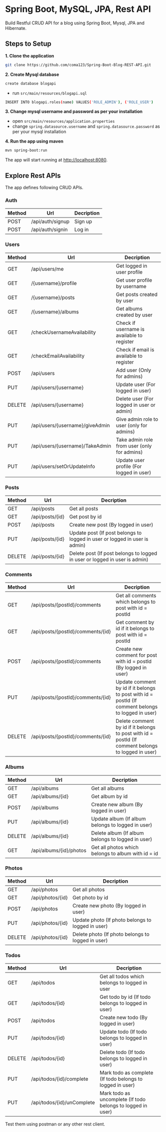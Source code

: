 # Spring Boot, MySQL, JPA, Rest API

Build Restful CRUD API for a blog using Spring Boot, Mysql, JPA and Hibernate.

## Steps to Setup

**1. Clone the application**

```bash
git clone https://github.com/coma123/Spring-Boot-Blog-REST-API.git
```

**2. Create Mysql database**
```bash
create database blogapi
```
+ run `src/main/resources/blogapi.sql`

```bash
INSERT INTO blogapi.roles(name) VALUES('ROLE_ADMIN'), ('ROLE_USER')
```

**3. Change mysql username and password as per your installation**

+ open `src/main/resources/application.properties`
+ change `spring.datasource.username` and `spring.datasource.password` as per your mysql installation

**4. Run the app using maven**

```bash
mvn spring-boot:run
```
The app will start running at <http://localhost:8080>.

## Explore Rest APIs

The app defines following CRUD APIs.

### Auth

| Method | Url | Decription |
| ------ | --- | ---------- |
| POST   | /api/auth/signup | Sign up |
| POST   | /api/auth/signin | Log in |

### Users

| Method | Url | Decription |
| ------ | --- | ---------- |
| GET    | /api/users/me | Get logged in user profile |
| GET    | /{username}/profile | Get user profile by username |
| GET    | /{username}/posts | Get posts created by user |
| GET    | /{username}/albums | Get albums created by user |
| GET    | /checkUsernameAvailability | Check if username is available to register |
| GET    | /checkEmailAvailability | Check if email is available to register |
| POST   | /api/users | Add user (Only for admins) |
| PUT    | /api/users/{username} | Update user (For logged in user) |
| DELETE | /api/users/{username} | Delete user (For logged in user or admin) |
| PUT    | /api/users/{username}/giveAdmin | Give admin role to user (only for admins) |
| PUT    | /api/users/{username}/TakeAdmin | Take admin role from user (only for admins) |
| PUT    | /api/users/setOrUpdateInfo | Update user profile (For logged in user) |

### Posts

| Method | Url | Decription |
| ------ | --- | ---------- |
| GET    | /api/posts | Get all posts |
| GET    | /api/posts/{id} | Get post by id |
| POST   | /api/posts | Create new post (By logged in user) |
| PUT    | /api/posts/{id} | Update post (If post belongs to logged in user or logged in user is admin) |
| DELETE | /api/posts/{id} | Delete post (If post belongs to logged in user or logged in user is admin) |

### Comments

| Method | Url | Decription |
| ------ | --- | ---------- |
| GET    | /api/posts/{postId}/comments | Get all comments which belongs to post with id = postId |
| GET    | /api/posts/{postId}/comments/{id} | Get comment by id if it belongs to post with id = postId |
| POST   | /api/posts/{postId}/comments | Create new comment for post with id = postId (By logged in user) |
| PUT    | /api/posts/{postId}/comments/{id} | Update comment by id if it belongs to post with id = postId (If comment belongs to logged in user) |
| DELETE | /api/posts/{postId}/comments/{id} | Delete comment by id if it belongs to post with id = postId (If comment belongs to logged in user) |

### Albums

| Method | Url | Decription |
| ------ | --- | ---------- |
| GET    | /api/albums | Get all albums |
| GET    | /api/albums/{id} | Get album by id |
| POST   | /api/albums | Create new album (By logged in user) |
| PUT    | /api/albums/{id} | Update album (If album belongs to logged in user) |
| DELETE | /api/albums/{id} | Delete album (If album belongs to logged in user) |
| GET    | /api/albums/{id}/photos | Get all photos which belongs to album with id = id |

### Photos

| Method | Url | Decription |
| ------ | --- | ---------- |
| GET    | /api/photos | Get all photos |
| GET    | /api/photos/{id} | Get photo by id |
| POST   | /api/photos | Create new photo (By logged in user) |
| PUT    | /api/photos/{id} | Update photo (If photo belongs to logged in user) |
| DELETE | /api/photos/{id} | Delete photo (If photo belongs to logged in user) |

### Todos

| Method | Url | Decription |
| ------ | --- | ---------- |
| GET    | /api/todos | Get all todos which belongs to logged in user |
| GET    | /api/todos/{id} | Get todo by id (If todo belongs to logged in user) |
| POST   | /api/todos | Create new todo (By logged in user) |
| PUT    | /api/todos/{id} | Update todo (If todo belongs to logged in user) |
| DELETE | /api/todos/{id} | Delete todo (If todo belongs to logged in user) |
| PUT    | /api/todos/{id}/complete | Mark todo as complete (If todo belongs to logged in user) |
| PUT    | /api/todos/{id}/unComplete | Mark todo as uncomplete (If todo belongs to logged in user) |

Test them using postman or any other rest client.
